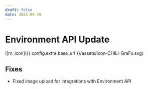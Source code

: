 ```yaml
---
draft: false
date: 2024-06-18
---
```


# Environment API Update

![rn_icon]({{ config.extra.base_url }}/assets/icon-CHILI-GraFx.svg)

<!-- more -->

## Fixes
- Fixed image upload for integrations with Environment API
